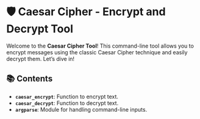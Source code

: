 # 🛡️ Caesar Cipher - Encrypt and Decrypt Tool

Welcome to the **Caesar Cipher Tool**! This command-line tool allows you to encrypt messages using the classic Caesar Cipher technique and easily decrypt them. Let’s dive in!

## 📚 Contents

- **`caesar_encrypt`**: Function to encrypt text.
- **`caesar_decrypt`**: Function to decrypt text.
- **`argparse`**: Module for handling command-line inputs.

